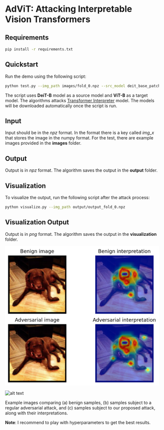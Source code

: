 # AdViT: Attacking Interpretable Vision Transformers


## Requirements
```bash
pip install -r requirements.txt
```

## Quickstart
Run the demo using the following script:
```bash
python test.py --img_path images/fold_0.npz --src_model deit_base_patch16_224 --tar_model lrp_b --attack_type pgd --eps 8 --index “all” --batch_size 1
```

The script uses **DeiT-B** model as a source model and **ViT-B** as a target model. The algorithms attacks [Transformer Interpreter](https://github.com/hila-chefer/Transformer-Explainability) model. The models will be downloaded automatically once the script is run. 


## Input
Input should be in the _npz_ format. In the format there is a key called _img_x_ that stores the image in the numpy format. For the test, there are example images provided in the **images** folder.

## Output
Output is in _npz_ format. The algorithm saves the output in the **output** folder.


## Visualization
To visualize the output, run the following script after the attack process:
```bash
python visualize.py --img_path output/output_fold_0.npz
```

## Visualization Output
Output is in _png_ format. The algorithm saves the output in the **visualization** folder.

![alt text](visualization/example_output.png)


![alt text](visualization/intro_image.jpg)

Example images comparing (a) benign samples, (b) samples subject to a regular adversarial attack, and (c) samples subject to our proposed attack, along with their interpretations.

**Note**: I recommend to play with hyperparameters to get the best results.

